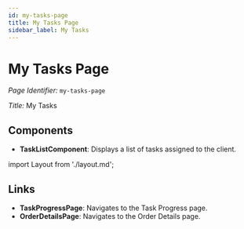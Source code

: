 ```yaml
---
id: my-tasks-page
title: My Tasks Page
sidebar_label: My Tasks
---
```


# My Tasks Page

*Page Identifier:* `my-tasks-page`

*Title:* My Tasks

## Components
- **TaskListComponent**: Displays a list of tasks assigned to the client.

import Layout from './layout.md';

<Layout />


## Links
- **TaskProgressPage**: Navigates to the Task Progress page.
- **OrderDetailsPage**: Navigates to the Order Details page.
